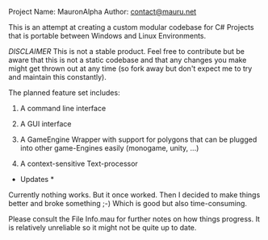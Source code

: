 Project Name: MauronAlpha
Author: contact@mauru.net

This is an attempt at creating a custom modular codebase for C# Projects that is portable between Windows and Linux Environments.

*DISCLAIMER* This is not a stable product. Feel free to contribute but be aware that this is not a static codebase and that any changes you make might get thrown out at any time (so fork away but don't expect me to try and maintain this constantly).


The planned feature set includes:

1. A command line interface

2. A GUI interface

3. A GameEngine Wrapper with support for polygons that can be plugged into other game-Engines easily (monogame, unity, ...)

4. A context-sensitive Text-processor

* Updates *


Currently nothing works. But it once worked. Then I decided to make things better and broke something ;-) Which is good but also time-consuming.

Please consult the File Info.mau for further notes on how things progress. It is relatively unreliable so it might not be quite up to date.
